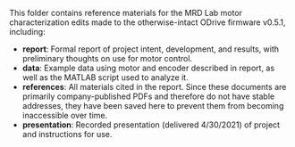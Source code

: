 This folder contains reference materials for the MRD Lab motor characterization edits made to the otherwise-intact ODrive firmware v0.5.1, including:

* **report**: Formal report of project intent, development, and results, with preliminary thoughts on use for motor control.
* **data**: Example data using motor and encoder described in report, as well as the MATLAB script used to analyze it.
* **references**: All materials cited in the report. Since these documents are primarily company-published PDFs and therefore do not have stable addresses, they have been saved here to prevent them from becoming inaccessible over time.
* **presentation**: Recorded presentation (delivered 4/30/2021) of project and instructions for use.
